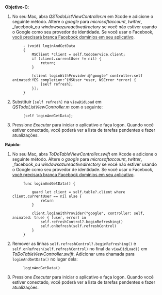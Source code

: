 **Objetivo-C**: 

1. No seu Mac, abra _QSTodoListViewController.m_ em Xcode e adicione o seguinte método. Altere o _google_ para _microsoftaccount_, _twitter_, _facebook_ou _windowsazureactivedirectory_ se você não estiver usando o Google como seu provedor de identidade. Se você usar o Facebook, [você precisará branca Facebook domínios em seu aplicativo](https://developers.facebook.com/docs/ios/ios9#whitelist).

            - (void) loginAndGetData
            {
                MSClient *client = self.todoService.client;
                if (client.currentUser != nil) {
                    return;
                }
            
                [client loginWithProvider:@"google" controller:self animated:YES completion:^(MSUser *user, NSError *error) {
                    [self refresh];
                }];
            }


2. Substituir `[self refresh]` na `viewDidLoad` em _QSTodoListViewController.m_ com o seguinte:

            [self loginAndGetData];

3. Pressione _Executar_ para iniciar o aplicativo e faça logon. Quando você estiver conectado, você poderá ver a lista de tarefas pendentes e fazer atualizações.

**Rápido**:

1. No seu Mac, abra _ToDoTableViewController.swift_ em Xcode e adicione o seguinte método. Altere o _google_ para _microsoftaccount_, _twitter_, _facebook_ou _windowsazureactivedirectory_ se você não estiver usando o Google como seu provedor de identidade. Se você usar o Facebook, [você precisará branca Facebook domínios em seu aplicativo](https://developers.facebook.com/docs/ios/ios9#whitelist).
        
            func loginAndGetData() {
                
                guard let client = self.table?.client where client.currentUser == nil else {
                    return
                }
                
                client.loginWithProvider("google", controller: self, animated: true) { (user, error) in
                    self.refreshControl?.beginRefreshing()
                    self.onRefresh(self.refreshControl)
                }
            }


2. Remover as linhas `self.refreshControl?.beginRefreshing()` e `self.onRefresh(self.refreshControl)` no final da `viewDidLoad()` em _ToDoTableViewController.swift_. Adicionar uma chamada para `loginAndGetData()` no lugar dela:

            loginAndGetData()

3. Pressione _Executar_ para iniciar o aplicativo e faça logon. Quando você estiver conectado, você poderá ver a lista de tarefas pendentes e fazer atualizações.
